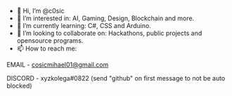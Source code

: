 - 👋 Hi, I’m @c0sic
- 👀 I’m interested in: AI, Gaming, Design, Blockchain and more. 
- 🌱 I’m currently learning: C#, CSS and Arduino.
- 💞️ I’m looking to collaborate on: Hackathons, public projects and opensource programs.
- 📫 How to reach me:

EMAIL - cosicmihael01@gmail.com

DISCORD - xyzkolega#0822 (send "github" on first message to not be auto blocked)
